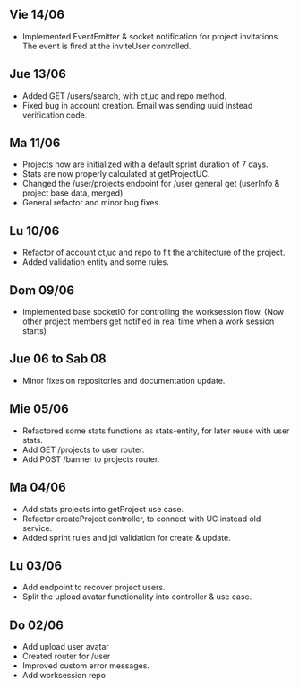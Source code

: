 ## Vie 14/06
  - Implemented EventEmitter & socket notification for project invitations.
    The event is fired at the inviteUser controlled.

## Jue 13/06
  - Added GET /users/search, with ct,uc and repo method.
  - Fixed bug in account creation. Email was sending uuid instead verification code.

## Ma 11/06
  - Projects now are initialized with a default sprint duration of 7 days.
  - Stats are now properly calculated at getProjectUC.
  - Changed the /user/projects endpoint for /user general get (userInfo & project base data, merged)
  - General refactor and minor bug fixes.

## Lu 10/06
  - Refactor of account ct,uc and repo to fit the architecture of the project.
  - Added validation entity and some rules.

## Dom 09/06
  - Implemented base socketIO for controlling the worksession flow.
    (Now other project members get notified in real time when a work session starts)

## Jue 06 to Sab 08
  - Minor fixes on repositories and documentation update.

## Mie 05/06
- Refactored some stats functions as stats-entity, for later reuse with user stats.
- Add GET /projects to user router.
- Add POST /banner to projects router.

## Ma 04/06
- Add stats projects into getProject use case.
- Refactor createProject controller, to connect with UC instead old service.
- Added sprint rules and joi validation for create & update.

## Lu 03/06
- Add endpoint to recover project users.
- Split the upload avatar functionality into controller & use case.

## Do 02/06
- Add upload user avatar
- Created router for /user
- Improved custom error messages.
- Add worksession repo
